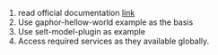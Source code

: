 1. read official documentation [link](https://docs.gaphor.org/en/latest/plugins.html)
2. Use gaphor-hellow-world example as the basis
3. Use selt-model-plugin as example
4. Access required services as they available globally.
